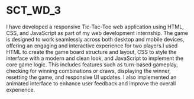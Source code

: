 # SCT_WD_3
I have developed a responsive Tic-Tac-Toe web application using HTML, CSS, and JavaScript as part of my web development internship. The game is designed to work seamlessly across both desktop and mobile devices, offering an engaging and interactive experience for two players.I used HTML to create the game board structure and layout, CSS to style the interface with a modern and clean look, and JavaScript to implement the core game logic. This includes features such as turn-based gameplay, checking for winning combinations or draws, displaying the winner, resetting the game, and responsive UI updates. I also implemented an animated interface to enhance user feedback and improve the overall experience.
